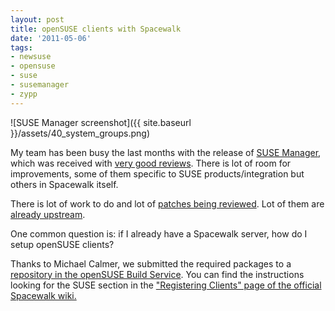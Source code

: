 ```yaml
---
layout: post
title: openSUSE clients with Spacewalk
date: '2011-05-06'
tags:
- newsuse
- opensuse
- suse
- susemanager
- zypp
---
```


 ![SUSE Manager screenshot]({{ site.baseurl }}/assets/40_system_groups.png)

My team has been busy the last months with the release of [SUSE Manager](http://www.novell.com/products/suse-manager/), which was received with [very good reviews](http://www.eweek.com/c/a/Linux-and-Open-Source/Novell-SUSE-Manager-12-Taps-Red-Hat-Technology-to-Rein-In-Enterprise-Linux-Servers-815712/). There is lot of room for improvements, some of them specific to SUSE products/integration but others in Spacewalk itself.

There is lot of work to do and lot of [patches being reviewed](http://www.mail-archive.com/search?a=1&l=spacewalk-devel%40redhat.com&haswords=PATCH+%22%40suse.de%22&from=&notwords=&subject=&datewithin=1d&date=&order=relevance&search=Search). Lot of them are [already upstream](http://miroslav.suchy.cz/spacewalk/gitstat/changelog-find.php?search_opt=3&search3=suse&submit=1&page=).

One common question is: if I already have a Spacewalk server, how do I setup openSUSE clients?

Thanks to Michael Calmer, we submitted the required packages to a [repository in the openSUSE Build Service](http://download.opensuse.org/repositories/systemsmanagement:/spacewalk:/1.4/openSUSE_11.4). You can find the instructions looking for the SUSE section in the ["Registering Clients" page of the official Spacewalk wiki.](https://fedorahosted.org/spacewalk/wiki/RegisteringClients)

